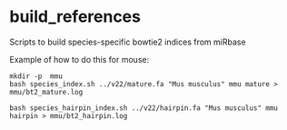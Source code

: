 # build_references
Scripts to build species-specific bowtie2 indices from miRbase

Example of how to do this for mouse:
```
mkdir -p  mmu
bash species_index.sh ../v22/mature.fa "Mus musculus" mmu mature > mmu/bt2_mature.log

bash species_hairpin_index.sh ../v22/hairpin.fa "Mus musculus" mmu hairpin > mmu/bt2_hairpin.log

``` 